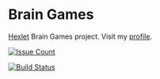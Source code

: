 # Brain Games

[Hexlet](https://hexlet.io) Brain Games project.
Visit my [profile](https://ru.hexlet.io/u/andrey-bgm).

[![Issue Count](https://codeclimate.com/github/andrey-bgm/project-lvl1-s69/badges/issue_count.svg)](https://codeclimate.com/github/andrey-bgm/project-lvl1-s69)

[![Build Status](https://travis-ci.org/andrey-bgm/project-lvl1-s69.svg?branch=master)](https://travis-ci.org/andrey-bgm/project-lvl1-s69)
